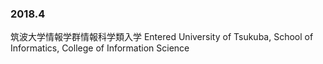 ### 2018.4  
筑波大学情報学群情報科学類入学
Entered University of Tsukuba, School of Informatics, College of Information Science

